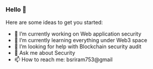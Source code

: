 ### Hello 👋

Here are some ideas to get you started:

- 🔭 I’m currently working on Web application security
- 🌱 I’m currently learning everything under Web3 space
- 🤔 I’m looking for help with Blockchain security audit
- 💬 Ask me about Security
- 📫 How to reach me: bsriram753@gmail

